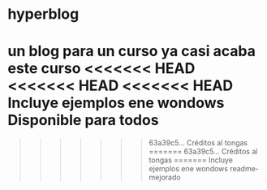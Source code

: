 # hyperblog
un blog para un curso 
ya casi acaba este curso 
<<<<<<< HEAD
<<<<<<< HEAD
<<<<<<< HEAD
Incluye ejemplos ene wondows
Disponible para todos
=======
>>>>>>> 63a39c5... Créditos al tongas
=======
>>>>>>> 63a39c5... Créditos al tongas
=======
Incluye ejemplos ene wondows
>>>>>>> readme-mejorado
